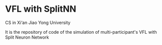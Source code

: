 # VFL with SplitNN
CS in Xi‘an Jiao Yong University

It is the repository of code of the simulation of multi-participant's VFL with Split Neuron Network
